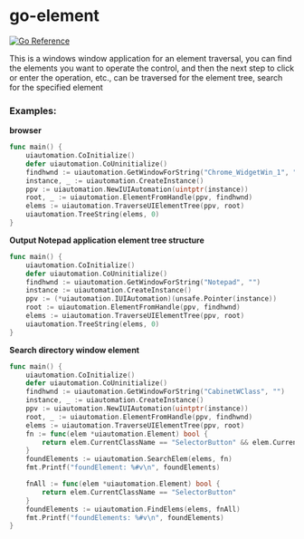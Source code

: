 # go-element

[![Go Reference](https://pkg.go.dev/badge/github.com/auuunya/go-element.svg)](https://pkg.go.dev/github.com/auuunya/go-element)

This is a windows window application for an element traversal, you can find the elements you want to operate the control, and then the next step to click or enter the operation, etc., can be traversed for the element tree, search for the specified element

### Examples:
**browser**
```go
func main() {
	uiautomation.CoInitialize()
	defer uiautomation.CoUninitialize()
	findhwnd := uiautomation.GetWindowForString("Chrome_WidgetWin_1", "")
	instance, _ := uiautomation.CreateInstance()
	ppv := uiautomation.NewIUIAutomation(uintptr(instance))
	root, _ := uiautomation.ElementFromHandle(ppv, findhwnd)
	elems := uiautomation.TraverseUIElementTree(ppv, root)
	uiautomation.TreeString(elems, 0)
}
```

**Output Notepad application element tree structure**
```go
func main() {
	uiautomation.CoInitialize()
	defer uiautomation.CoUninitialize()
	findhwnd := uiautomation.GetWindowForString("Notepad", "")
	instance := uiautomation.CreateInstance()
	ppv := (*uiautomation.IUIAutomation)(unsafe.Pointer(instance))
	root := uiautomation.ElementFromHandle(ppv, findhwnd)
	elems := uiautomation.TraverseUIElementTree(ppv, root)
	uiautomation.TreeString(elems, 0)
}
```
**Search directory window element**
```go
func main() {
	uiautomation.CoInitialize()
	defer uiautomation.CoUninitialize()
	findhwnd := uiautomation.GetWindowForString("CabinetWClass", "")
	instance, _ := uiautomation.CreateInstance()
	ppv := uiautomation.NewIUIAutomation(uintptr(instance))
	root, _ := uiautomation.ElementFromHandle(ppv, findhwnd)
	elems := uiautomation.TraverseUIElementTree(ppv, root)
	fn := func(elem *uiautomation.Element) bool {
		return elem.CurrentClassName == "SelectorButton" && elem.CurrentName == "详细信息"
	}
	foundElements := uiautomation.SearchElem(elems, fn)
	fmt.Printf("foundElement: %#v\n", foundElements)

    fnAll := func(elem *uiautomation.Element) bool {
		return elem.CurrentClassName == "SelectorButton"
	}
	foundElements := uiautomation.FindElems(elems, fnAll)
	fmt.Printf("foundElements: %#v\n", foundElements)
}
```

